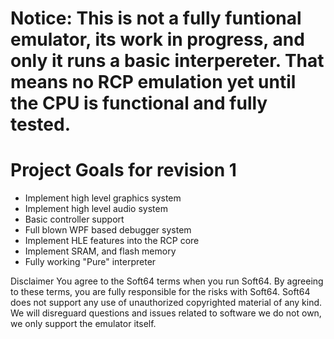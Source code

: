 # Notice: This is not a fully funtional emulator, its work in progress, and only it runs a basic interpereter.  That means no RCP emulation yet until the CPU is functional and fully tested.

# Project Goals for revision 1 #
* Implement high level graphics system
* Implement high level audio system
* Basic controller support
* Full blown WPF based debugger system
* Implement HLE features into the RCP core
* Implement SRAM, and flash memory
* Fully working "Pure" interpreter

Disclaimer
You agree to the Soft64 terms when you run Soft64.  By agreeing to these terms, you are fully responsible for the risks with Soft64.  Soft64 does not support any use of unauthorized copyrighted material of any kind.  We will disreguard questions and issues related to software we do not own, we only support the emulator itself.
